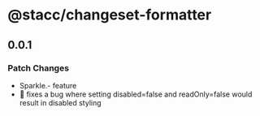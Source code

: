 # @stacc/changeset-formatter

## 0.0.1

### Patch Changes

- Sparkle.- feature
- 🐛 fixes a bug where setting disabled=false and readOnly=false would result in disabled styling
